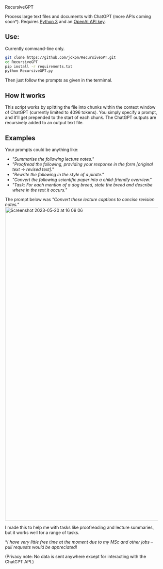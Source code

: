 RecursiveGPT

Process large text files and documents with ChatGPT (more APIs coming soon\*). Requires [Python 3](https://www.python.org/downloads/) and an [OpenAI API key](https://platform.openai.com/account/api-keys).

## Use:

Currently command-line only.

```bash
git clone https://github.com/jckpn/RecursiveGPT.git
cd RecursiveGPT
pip install -r requirements.txt
python RecursiveGPT.py
```
Then just follow the prompts as given in the termimal.

## How it works

This script works by splitting the file into chunks within the context window of ChatGPT (currently limited to 4096 tokens).
You simply specify a prompt, and it'll get prepended to the start of each chunk.
The ChatGPT outputs are recursively added to an output text file.

## Examples

Your prompts could be anything like:
- _"Summarise the following lecture notes."_
- _"Proofread the following, providing your response in the form \[original text -> revised text\]."_
- _"Rewrite the following in the style of a pirate."_
- _"Convert the following scientific paper into a child-friendly overview."_
- _"Task: For each mention of a dog breed, state the breed and describe where in the text it occurs."_

The prompt below was _"Convert these lecture captions to concise revision notes."_
<img width="1033" alt="Screenshot 2023-05-20 at 16 09 06" src="https://github.com/jckpn/RecursiveGPT/assets/14837124/8b1a2fde-f11b-4ef7-9e27-fde418ee1418">

I made this to help me with tasks like proofreading and lecture summaries, but it works well for a range of tasks.

\**I have very little free time at the moment due to my MSc and other jobs – pull requests would be appreciated!*

(Privacy note: No data is sent anywhere except for interacting with the ChatGPT API.)
